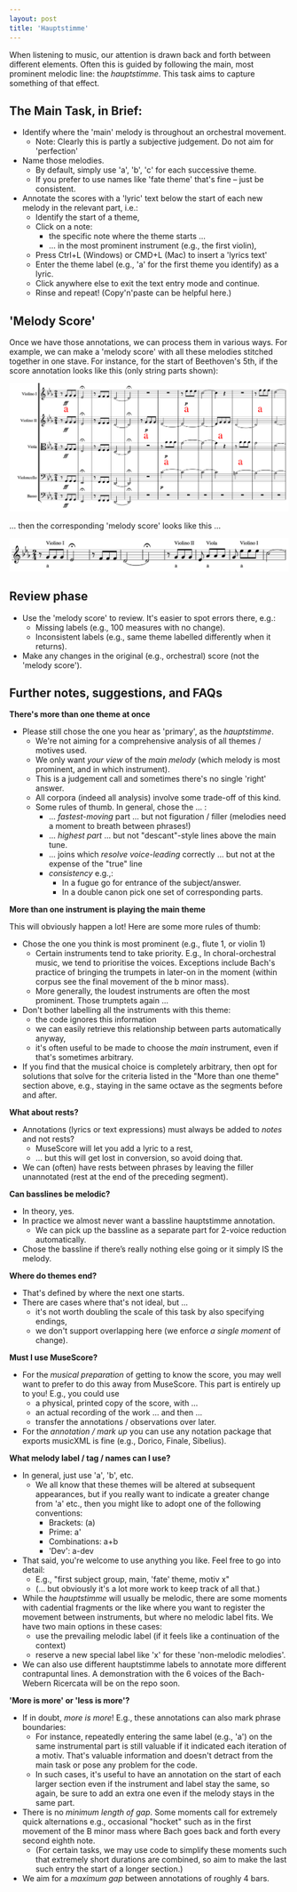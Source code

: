 ```yaml
---
layout: post
title: 'Hauptstimme'
---
```


When listening to music, our attention is drawn back and forth between different elements.
Often this is guided by following the main, most prominent melodic line: the _hauptstimme_.
This task aims to capture something of that effect.

## The Main Task, in Brief:

- Identify where the 'main' melody is throughout an orchestral movement.
  - Note: Clearly this is partly a subjective judgement. Do not aim for 'perfection'
- Name those melodies.
  - By default, simply use 'a', 'b', 'c' for each successive theme.
  - If you prefer to use names like 'fate theme' that's fine – just be consistent.
- Annotate the scores with a 'lyric' text below the start of each new melody in the relevant part, i.e.:
  - Identify the start of a theme,
  - Click on a note:
    - the specific note where the theme starts …
    - … in the most prominent instrument (e.g., the first violin),
  - Press Ctrl+L (Windows) or CMD+L (Mac) to insert a 'lyrics text'
  - Enter the theme label (e.g., 'a' for the first theme you identify) as a lyric.
  - Click anywhere else to exit the text entry mode and continue.
  - Rinse and repeat! (Copy'n'paste can be helpful here.)

## 'Melody Score'

Once we have those annotations, we can process them in various ways.
For example, we can make a 'melody score' with all these melodies stitched together in one stave.
For instance, for the start of Beethoven's 5th, 
if the score annotation looks like this (only string parts shown):

<div class="image-collection">
  <a href="https://imslp.org/wiki/Symphony_No.5,_Op.67_(Beethoven,_Ludwig_van)">
    <img src="/images/5-i.png" alt="5-i">
  </a>
</div>

... then the corresponding 'melody score' looks like this ...

<div class="image-collection">
  <a href="https://imslp.org/wiki/Symphony_No.5,_Op.67_(Beethoven,_Ludwig_van)">
    <img src="/images/5-i_Melody_Score.png" alt="5-i_Melody_Score">
  </a>
</div>

## Review phase

- Use the 'melody score' to review. It's easier to spot errors there, e.g.:
  - Missing labels (e.g., 100 measures with no change).
  - Inconsistent labels (e.g., same theme labelled differently when it returns).
- Make any changes in the original (e.g., orchestral) score (not the 'melody score').

## Further notes, suggestions, and FAQs

**There's more than one theme at once**

- Please still chose the one you hear as 'primary', as the _hauptstimme_.
  - We're not aiming for a comprehensive analysis of all themes / motives used.
  - We only want _your view_ of the _main melody_ (which melody is most prominent, and in which instrument).
  - This is a judgement call and sometimes there's no single 'right' answer.
  - All corpora (indeed all analysis) involve some trade-off of this kind.
  - Some rules of thumb. In general, chose the ... :
     - ... *fastest-moving* part ... but not figuration / filler (melodies need a moment to breath between phrases!)
     - ... *highest part* ... but not "descant"-style lines above the main tune.
    - ... joins which *resolve voice-leading* correctly ... but not at the expense of the "true" line
    - *consistency* e.g.,:
       - In a fugue go for entrance of the subject/answer.
	  	- In a double canon pick one set of corresponding parts.

**More than one instrument is playing the main theme**

This will obviously happen a lot!
Here are some more rules of thumb:

- Chose the one you think is most prominent (e.g., flute 1, or violin 1)
	- Certain instruments tend to take priority. E.g., In choral-orchestral music, we tend to prioritise the voices. Exceptions include Bach's practice of bringing the trumpets in later-on in the moment (within corpus see the final movement of the b minor mass).
	- More generally, the loudest instruments are often the most prominent. Those trumptets again ...
- Don't bother labelling all the instruments with this theme:
  - the code ignores this information
  - we can easily retrieve this relationship between parts automatically anyway,
  - it's often useful to be made to choose the _main_ instrument, even if that's sometimes arbitrary.
- If you find that the musical choice is completely arbitrary, then opt for solutions that solve for the criteria listed in the "More than one theme" section above, e.g., staying in the same octave as the segments before and after.

**What about rests?**

- Annotations (lyrics or text expressions) must always be added to _notes_ and not rests?
  - MuseScore will let you add a lyric to a rest,
  - … but this will get lost in conversion, so avoid doing that.
- We can (often) have rests between phrases by leaving the filler unannotated (rest at the end of the preceding segment).

**Can basslines be melodic?**

- In theory, yes.
- In practice we almost never want a bassline hauptstimme annotation.
	- We can pick up the bassline as a separate part for 2-voice reduction automatically.
- Chose the bassline if there’s really nothing else going or it simply IS the melody.

**Where do themes end?**

- That's defined by where the next one starts.
- There are cases where that's not ideal, but ...
  - it's not worth doubling the scale of this task by also specifying endings,
  - we don't support overlapping here (we enforce _a single moment_ of change).

**Must I use MuseScore?**

- For the *musical preparation* of getting to know the score, you may well want to prefer to do this away from MuseScore. This part is entirely up to you! E.g., you could use
  - a physical, printed copy of the score, with …
  - an actual recording of the work … and then …
  - transfer the annotations / observations over later.
- For the *annotation / mark up* you can use any notation package that exports musicXML is fine (e.g., Dorico, Finale, Sibelius).

**What melody label / tag / names can I use?**

- In general, just use 'a', 'b', etc.
  - We all know that these themes will be altered at subsequent appearances, but if you really want to indicate a greater change from 'a' etc., then you might like to adopt one of the following conventions:
    - Brackets: (a)
    - Prime: a'
    - Combinations: a+b
    - 'Dev': a-dev
- That said, you're welcome to use anything you like. Feel free to go into detail:
  - E.g., "first subject group, main, 'fate' theme, motiv x"
  - (… but obviously it's a lot more work to keep track of all that.)
- While the _hauptstimme_ will usually be melodic, there are some moments with cadential fragments or the like where you want to register the movement between instruments, but where no melodic label fits. We have two main options in these cases:
  - use the prevailing melodic label (if it feels like a continuation of the context)
  - reserve a new special label like 'x' for these 'non-melodic melodies'.
- We can also use different hauptstimme labels to annotate more different contrapuntal lines. A demonstration with the 6 voices of the Bach-Webern Ricercata will be on the repo soon.

**'More is more' or 'less is more'?**

- If in doubt, *more is more*! E.g., these annotations can also mark phrase boundaries:
  - For instance, repeatedly entering the same label (e.g., 'a') on the same instrumental part is still valuable if it indicated each iteration of a motiv. That's valuable information and doesn't detract from the main task or pose any problem for the code.
  - In such cases, it's useful to have an annotation on the start of each larger section even if the instrument and label stay the same, so again, be sure to add an extra one even if the melody stays in the same part.
- There is no *minimum length of gap*. Some moments call for extremely quick alternations e.g., occasional "hocket" such as in the first movement of the B minor mass where Bach goes back and forth every second eighth note.
	- (For certain tasks, we may use code to simplify these moments such that extremely short durations are combined, so aim to make the last such entry the start of a longer section.)
- We aim for a *maximum gap* between annotations of roughly 4 bars.